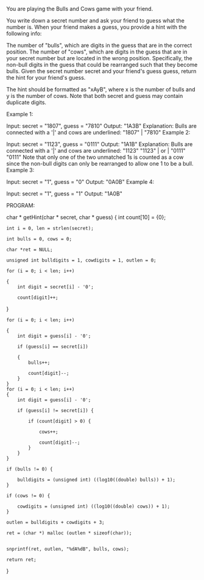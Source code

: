 You are playing the Bulls and Cows game with your friend.

You write down a secret number and ask your friend to guess what the number is. When your friend makes a guess, you provide a hint with the following info:

The number of "bulls", which are digits in the guess that are in the correct position.
The number of "cows", which are digits in the guess that are in your secret number but are located in the wrong position. Specifically, the non-bull digits in the guess that could be rearranged such that they become bulls.
Given the secret number secret and your friend's guess guess, return the hint for your friend's guess.

The hint should be formatted as "xAyB", where x is the number of bulls and y is the number of cows. Note that both secret and guess may contain duplicate digits.

 

Example 1:

Input: secret = "1807", guess = "7810"
Output: "1A3B"
Explanation: Bulls are connected with a '|' and cows are underlined:
"1807"
  |
"7810"
Example 2:

Input: secret = "1123", guess = "0111"
Output: "1A1B"
Explanation: Bulls are connected with a '|' and cows are underlined:
"1123"        "1123"
  |      or     |
"0111"        "0111"
Note that only one of the two unmatched 1s is counted as a cow since the non-bull digits can only be rearranged to allow one 1 to be a bull.
Example 3:

Input: secret = "1", guess = "0"
Output: "0A0B"
Example 4:

Input: secret = "1", guess = "1"
Output: "1A0B"

 PROGRAM:
 
char * getHint(char * secret, char * guess)
{
    int count[10] = {0};
    
    int i = 0, len = strlen(secret);
    
    int bulls = 0, cows = 0;
    
    char *ret = NULL;
    
    unsigned int bulldigits = 1, cowdigits = 1, outlen = 0;

    for (i = 0; i < len; i++)
    
    {
        int digit = secret[i] - '0';
        
        count[digit]++;
   
   }
    
    for (i = 0; i < len; i++)
    
    {
        int digit = guess[i] - '0';
        
        if (guess[i] == secret[i])
        
        {
            bulls++;
            
            count[digit]--;
        } 
    }
    for (i = 0; i < len; i++)
    {
        int digit = guess[i] - '0';
        
        if (guess[i] != secret[i]) {
        
            if (count[digit] > 0) {
            
                cows++;
                
                count[digit]--;
            }
        }
    }

    if (bulls != 0) {
    
        bulldigits = (unsigned int) ((log10((double) bulls)) + 1);
    }
    
    if (cows != 0) {
    
        cowdigits = (unsigned int) ((log10((double) cows)) + 1);
    }
    
    outlen = bulldigits + cowdigits + 3;
    
    ret = (char *) malloc (outlen * sizeof(char));
    
    
    snprintf(ret, outlen, "%dA%dB", bulls, cows);
    
    return ret;
}

